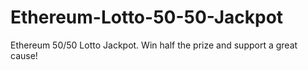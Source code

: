 # Ethereum-Lotto-50-50-Jackpot
Ethereum 50/50 Lotto Jackpot. Win half the prize and support a great cause!
